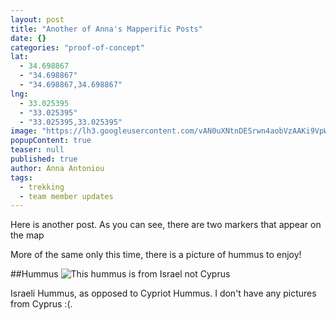 ```yaml
---
layout: post
title: "Another of Anna's Mapperific Posts"
date: {}
categories: "proof-of-concept"
lat: 
  - 34.698867
  - "34.698867"
  - "34.698867,34.698867"
lng: 
  - 33.025395
  - "33.025395"
  - "33.025395,33.025395"
image: "https://lh3.googleusercontent.com/vAN0uXNtnDESrwn4aobVzAAKi9VpWX5sd2y1Uw5RhA=w1620-h911-no"
popupContent: true
teaser: null
published: true
author: Anna Antoniou
tags: 
  - trekking
  - team member updates
---
```



Here is another post. As you can see, there are two markers that appear on the map

More of the same only this time, there is a picture of hummus to enjoy!

##Hummus
![This hummus is from Israel not Cyprus](https://lh3.googleusercontent.com/vAN0uXNtnDESrwn4aobVzAAKi9VpWX5sd2y1Uw5RhA=w1620-h911-no "Again not in Cyprus")

Israeli Hummus, as opposed to Cypriot Hummus. I don't have any pictures from Cyprus :(.

